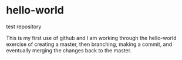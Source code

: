 # hello-world
test repository

This is my first use of github and I am working through the hello-world exercise of creating a master, then branching, making a commit, and eventually merging the changes back to the master.
